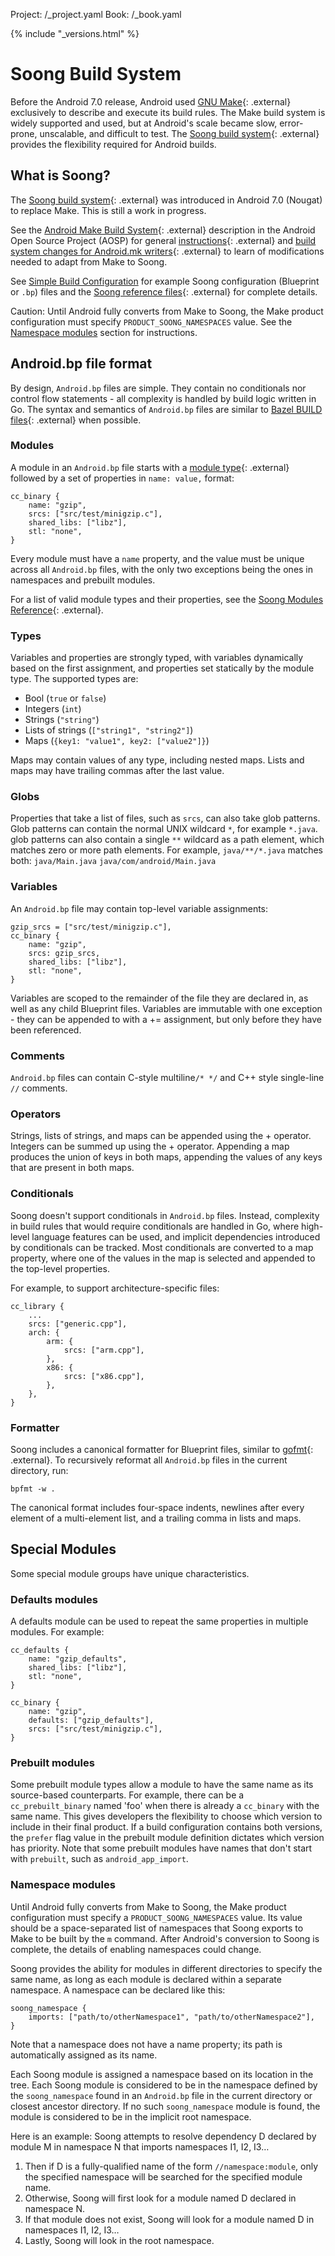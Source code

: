 Project: /_project.yaml
Book: /_book.yaml

{% include "_versions.html" %}

<!--
  Copyright 2019 The Android Open Source Project

  Licensed under the Apache License, Version 2.0 (the "License");
  you may not use this file except in compliance with the License.
  You may obtain a copy of the License at

      http://www.apache.org/licenses/LICENSE-2.0

  Unless required by applicable law or agreed to in writing, software
  distributed under the License is distributed on an "AS IS" BASIS,
  WITHOUT WARRANTIES OR CONDITIONS OF ANY KIND, either express or implied.
  See the License for the specific language governing permissions and
  limitations under the License.
-->

# Soong Build System

Before the Android 7.0 release, Android used
[GNU Make](https://www.gnu.org/software/make/){: .external}
exclusively to describe and execute its build rules. The Make build system is
widely supported and used, but at Android's scale became slow, error-prone,
unscalable, and difficult to test. The
[Soong build system](https://android.googlesource.com/platform/build/soong/+/refs/heads/master/README.md){: .external}
provides the flexibility required for Android builds.

## What is Soong?

The
[Soong build system](https://android.googlesource.com/platform/build/soong/+/refs/heads/master/README.md){: .external}
was introduced in Android 7.0 (Nougat) to replace Make. This is still a work in
progress.

See the
[Android Make Build System](https://android.googlesource.com/platform/build/+/master/README.md){: .external}
description in the Android Open Source Project (AOSP) for general
[instructions](https://android.googlesource.com/platform/build/+/master/Usage.txt){: .external}
and
[build system changes for Android.mk writers](https://android.googlesource.com/platform/build/+/master/Changes.md){: .external}
to learn of modifications needed to adapt from Make to Soong.

See
[Simple Build Configuration](/compatibility/tests/development/blueprints)
for example Soong configuration (Blueprint or `.bp`) files and the
[Soong reference files](https://ci.android.com/builds/latest/branches/aosp-build-tools/targets/linux/view/soong_build.html){: .external} for complete details.

Caution: Until Android fully converts from Make to Soong, the Make product
configuration must specify `PRODUCT_SOONG_NAMESPACES` value. See the
[Namespace modules](#namespace_modules) section for instructions.

## Android.bp file format

By design, `Android.bp` files are simple. They contain no conditionals nor
control flow statements - all complexity is handled by build logic written in
Go. The syntax and semantics of `Android.bp` files are similar to
[Bazel BUILD files](https://www.bazel.io/versions/master/docs/be/overview.html){: .external}
when possible.

### Modules

A module in an `Android.bp` file starts with a
[module type](https://ci.android.com/builds/latest/branches/aosp-build-tools/targets/linux/view/soong_build.html){: .external}
followed by a set of properties in `name: value,` format:

```
cc_binary {
    name: "gzip",
    srcs: ["src/test/minigzip.c"],
    shared_libs: ["libz"],
    stl: "none",
}
```

Every module must have a `name` property, and the value must be unique across
all `Android.bp` files, with the only two exceptions being the ones in
namespaces and prebuilt modules.

For a list of valid module types and their properties, see the
[Soong Modules Reference](https://ci.android.com/builds/latest/branches/aosp-build-tools/targets/linux/view/soong_build.html){: .external}.

### Types

Variables and properties are strongly typed, with variables dynamically based on
the first assignment, and properties set statically by the module type. The
supported types are:

*   Bool (`true` or `false`)
*   Integers (`int`)
*   Strings (`"string"`)
*   Lists of strings (`["string1", "string2"]`)
*   Maps (`{key1: "value1", key2: ["value2"]}`)

Maps may contain values of any type, including nested maps. Lists and maps may
have trailing commas after the last value.

### Globs

Properties that take a list of files, such as `srcs`, can also take glob
patterns. Glob patterns can contain the normal UNIX wildcard `*`, for example
`*.java`. glob patterns can also contain a single `**` wildcard as a path
element, which matches zero or more path elements. For example,
`java/**/*.java` matches both:
`java/Main.java`
`java/com/android/Main.java`

### Variables

An `Android.bp` file may contain top-level variable assignments:

```
gzip_srcs = ["src/test/minigzip.c"],
cc_binary {
    name: "gzip",
    srcs: gzip_srcs,
    shared_libs: ["libz"],
    stl: "none",
}
```

Variables are scoped to the remainder of the file they are declared in, as well
as any child Blueprint files. Variables are immutable with one exception - they
can be appended to with a += assignment, but only before they have been
referenced.

### Comments

`Android.bp` files can contain C-style multiline`/* */` and C++ style
single-line `//` comments.

### Operators

Strings, lists of strings, and maps can be appended using the + operator.
Integers can be summed up using the + operator. Appending a map produces the
union of keys in both maps, appending the values of any keys that are present in
both maps.

### Conditionals

Soong doesn't support conditionals in `Android.bp` files. Instead,
complexity in build rules that would require conditionals are handled in Go,
where high-level language features can be used, and implicit dependencies
introduced by conditionals can be tracked. Most conditionals are converted to a
map property, where one of the values in the map is selected and appended
to the top-level properties.

For example, to support architecture-specific files:

```
cc_library {
    ...
    srcs: ["generic.cpp"],
    arch: {
        arm: {
            srcs: ["arm.cpp"],
        },
        x86: {
            srcs: ["x86.cpp"],
        },
    },
}
```

### Formatter

Soong includes a canonical formatter for Blueprint files, similar to
[gofmt](https://golang.org/cmd/gofmt/){: .external}. To recursively reformat all
`Android.bp` files in the current directory, run:

```
bpfmt -w .
```

The canonical format includes four-space indents, newlines after every element
of a multi-element list, and a trailing comma in lists and maps.

## Special Modules

Some special module groups have unique characteristics.

### Defaults modules

A defaults module can be used to repeat the same properties in multiple modules.
For example:

```
cc_defaults {
    name: "gzip_defaults",
    shared_libs: ["libz"],
    stl: "none",
}

cc_binary {
    name: "gzip",
    defaults: ["gzip_defaults"],
    srcs: ["src/test/minigzip.c"],
}
```

### Prebuilt modules

Some prebuilt module types allow a module to have the same name as its
source-based counterparts. For example, there can be a `cc_prebuilt_binary`
named 'foo' when there is already a `cc_binary` with the same name. This gives
developers the flexibility to choose which version to include in their final
product. If a build configuration contains both versions, the `prefer` flag
value in the prebuilt module definition dictates which version has priority.
Note that some prebuilt modules have names that don't start with `prebuilt`,
such as `android_app_import`.

### Namespace modules

Until Android fully converts from Make to Soong, the Make product configuration
must specify a `PRODUCT_SOONG_NAMESPACES` value. Its
value should be a space-separated list of namespaces that Soong exports to Make
to be built by the `m` command. After Android's conversion to Soong is complete,
the details of enabling namespaces could change.

Soong provides the ability for modules in different directories to specify the
same name, as long as each module is declared within a separate namespace. A
namespace can be declared like this:

```
soong_namespace {
    imports: ["path/to/otherNamespace1", "path/to/otherNamespace2"],
}
```

Note that a namespace does not have a name property; its path is automatically
assigned as its name.

Each Soong module is assigned a namespace based on its location in the tree.
Each Soong module is considered to be in the namespace defined by the
`soong_namespace` found in an `Android.bp` file in the current directory or
closest ancestor directory. If no such `soong_namespace` module is found, the
module is considered to be in the implicit root namespace.

Here is an example: Soong attempts to resolve dependency D declared by module M
in namespace N that imports namespaces I1, I2, I3…

1.  Then if D is a fully-qualified name of the form `//namespace:module`, only
    the specified namespace will be searched for the specified module name.
1.  Otherwise, Soong will first look for a module named D declared in namespace
    N.
1.  If that module does not exist, Soong will look for a module named D in
    namespaces I1, I2, I3…
1.  Lastly, Soong will look in the root namespace.
